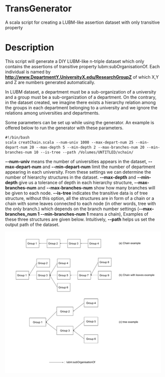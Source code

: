 # TransGenerator
A scala script for creating a LUBM-like assertion dataset with only transitive property

# Description
This script will generate a DIY LUBM-like n-triple dataset which only contains the assertions of transitive property lubm:subOrganisationOf. Each individual is named by **http://www.DepartmentY.UniversityX.edu/ResearchGroupZ** of which X,Y and Z are numbers generated automatically. 

In LUBM dataset, a department must be a sub-organization of a university and a group must be a sub-organization of a department. On the contrary, in the dataset created, we imagine there exists a hierarchy relation among the groups in each department belonging to a university and we ignore the relations among universities and departments.

Some parameters can be set up while using the generator. An example is offered below to run the generator with these parameters.

    #!/bin/bash
    scala creatChain.scala --num-univ 1000 --max-depart-num 25 --min-depart-num 20 --max-depth 5 --min-depth 2 --max-branches-num 20 --min-branches-num 10 --is-tree --path /Volumes/UNTITLED/xchain/

**--num-univ** means the number of universities appears in the dataset, **--max-depart-num** and **--min-depart-num** limit the number of department appearing in each university. From these settings we can determine the number of hierarchy structures in the dataset. **--max-depth** and **--min-depth** give us a tolerance of depth in each hierarchy structure, **--max-branches-num** and **--max-branches-num** show how many branches will be given to each node. **--is-tree** indicates the transitive data is of tree structure, without this option, all the structures are in form of a chain or a chain with some leaves connected to each node (in other words, tree with the only branch.) which depends on the branch number settings (**--max-branches_num 1 --min-branches-num 1** means a chain), Examples of these three structures are given below. Intuitively, **--path** helps us set the output path of the dataset.

![Picture loading fails](./tree_chain_xchain_example.png)
